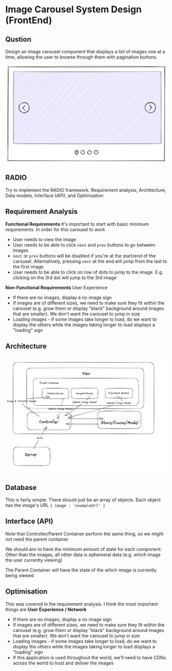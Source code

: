 # Image Carousel System Design (FrontEnd)

## Qustion

Design an image carousel component that displays a list of images one at a time, allowing the user to browse through them with pagination buttons.

<img src="./readMeImages/Image-Carousel-Example.png" alt="READ" width="1200">

## RADIO

Try to implement the RADIO framework. Requirement analysis, Architecture, Data models, Interface (API), and Optimisation

## Requirement Analysis

**Functional Requirements**
It's important to start with basic minimum requirements. In order for this carousel to work

- User needs to view the image
- User needs to be able to click `next` and `prev` buttons to go between images
- `next` or `prev` buttons will be disabled if you're at the start/end of the carousel. Alternatively, pressing `next` at the end will jump from the last to the first image
- User needs to be able to click on row of dots to jump to the image. E.g. clicking on the 3rd dot will jump to the 3rd image

**Non-Functional Requirements**
User Experience

- If there are no images, display a no image sign
- If images are of different sizes, we need to make sure they fit within the carousel (e.g. grow them or display "black" background around images that are smaller). We don't want the carousel to jump in size
- Loading images - if some images take longer to load, do we want to display the others while the images taking longer to load displays a "loading" sign

## Architecture

<img src="./readMeImages/ImageCarousel.png" alt="READ" width="1200">

## Database

This is fairly simple. There should just be an array of objects. Each object has the image's URL
`{ image : 'exampleUrl' }`

## Interface (API)

Note that Controller/Parent Container perform the same thing, so we might not need the parent container

We should aim to have the minimum amount of state for each component. Other than the images, all other data is ephemeral data (e.g. which image the user currently viewing)

The Parent Container will have the state of the which image is currently being viewed

## Optimisation

This was covered in the requirement analysis. I think the most important things are
**User Experience / Network**

- If there are no images, display a no image sign
- If images are of different sizes, we need to make sure they fit within the carousel (e.g. grow them or display "black" background around images that are smaller). We don't want the carousel to jump in size
- Loading images - if some images take longer to load, do we want to display the others while the images taking longer to load displays a "loading" sign
- If this application is used throughout the world, we'll need to have CDNs across the world to host and deliver the images
